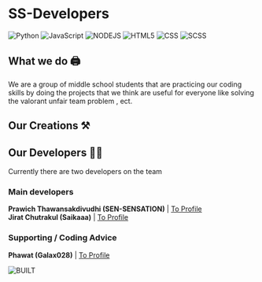 # SS-Developers

![Python](https://img.shields.io/badge/Python-3776AB?style=for-the-badge&logo=python&logoColor=white) ![JavaScript](https://img.shields.io/badge/JavaScript-F7DF1E?style=for-the-badge&logo=javascript&logoColor=black) ![NODEJS](https://img.shields.io/badge/Node.js-43853D?style=for-the-badge&logo=node.js&logoColor=white) ![HTML5](https://img.shields.io/badge/HTML5-E34F26?style=for-the-badge&logo=html5&logoColor=white) ![CSS](https://img.shields.io/badge/CSS3-1572B6?style=for-the-badge&logo=css3&logoColor=white) ![SCSS](https://img.shields.io/badge/Sass-ff17fb?style=for-the-badge&logo=sass&logoColor=white) 

## What we do 🖨️
We are a group of middle school students that are practicing our coding skills
by doing the projects that we think are useful for everyone like
solving the valorant unfair team problem , ect.

## Our Creations ⚒️


## Our Developers 🧑‍💻
Currently there are two developers on the team

### Main developers </br>
**Prawich Thawansakdivudhi (SEN-SENSATION)** | [To Profile](https://github.com/SEN-SENSATION) </br>
**Jirat Chutrakul (Saikaaa)** | [To Profile](https://github.com/Jiraties)

### Supporting / Coding Advice
**Phawat (Galax028)** | [To Profile](https://github.com/Galax028)


![BUILT](http://forthebadge.com/images/badges/built-by-developers.svg)
